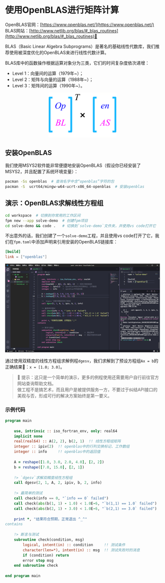 # 使用OpenBLAS进行矩阵计算

OpenBLAS官网：[https://www.openblas.net/](https://www.openblas.net/)<br>
BLAS网站：[http://www.netlib.org/blas/#_blas_routines](http://www.netlib.org/blas/#_blas_routines)🎯

BLAS（Basic Linear Algebra Subprograms）是著名的基础线性代数库，我们推荐使用被深度优化的OpenBLAS来进行线性代数计算。

BLAS库中的函数操作根据运算对象分为三类，它们的时间复杂度依次递增：

- Level 1：向量间的运算（1979年~）；
- Level 2：矩阵与向量的运算（1988年~）；
- Level 3：矩阵间的运算（1990年~）。

<div align="center">
<img src="media/openblas-logo.png" alt="OpenBLAS Logo" width="220">
</div>

## 安装OpenBLAS

我们使用MSYS2软件能非常便捷地安装OpenBLAS（假设你已经安装了MSYS2，并且配置了系统环境变量）：

```sh
pacman -Ss openblas  # 查询名字中含“openblas”字符的包
pacman -S  ucrt64/mingw-w64-ucrt-x86_64-openblas  # 安装openblas
```

## 演示：OpenBLAS求解线性方程组

```sh
cd workspace  # 切换到你常用的工作区间
fpm new --app solve-demo  # 创建fpm项目
cd solve-demo && code .   # 切换到`solve-demo`文件夹，并使用vs code打开它
```

不出意外的话，我们创建了一个`solve-demo`工程，并且使用vs code打开了它，我们在`fpm.toml`中添加声明来引用安装的OpenBLAS链接库：

```toml
[build]
link = ["openblas"]
```

![OpenBLAS演示](media/openblas-demo.png)

通过使用双精度的线性方程组求解例程`dgesv`，我们求解到了预设方程组`Ax = b`的正确结果🚀：`x = [1.0; 3.0]`。

> 🔰 提示：这只是一个简单的演示，更多的例程使用还需要用户自行前往官方网站查询帮助文档。<br>
> 做工程不是搞艺术，而且用户是被提供服务一方，不要过于纠结API接口的美观与否，形成可行的解决方案始终是第一要义。

### 示例代码

```fortran
program main

    use, intrinsic :: iso_fortran_env, only: real64
    implicit none
    real(real64) :: A(2, 2), b(2, 1)  !! 线性方程组矩阵
    integer :: ipiv(2)  !! openblas中的行列交换标记、工作数组
    integer :: info     !! openblas中的返回值

    A = reshape([1.0, 3.0, 2.0, 4.0], [2, 2])
    b = reshape([7.0, 15.0], [2, 1])

    !> `dgesv`求解双精度线性方程组
    call dgesv(2, 1, A, 2, ipiv, b, 2, info)

    !> 最简单的测试
    call check(info == 0, "`info == 0` failed")
    call check(abs(b(1, 1) - 1.0) < 1.0E-6, "`b(1,1) == 1.0` failed")
    call check(abs(b(2, 1) - 3.0) < 1.0E-6, "`b(2,1) == 3.0` failed")

    print *, "结果符合预期，正常退出 ^_^"
contains

    !> 断言与测试
    subroutine check(condition, msg)
        logical, intent(in) :: condition     !! 测试条件
        character(len=*), intent(in) :: msg  !! 测试失败时的消息
        if (condition) return
        error stop msg
    end subroutine check

end program main
```